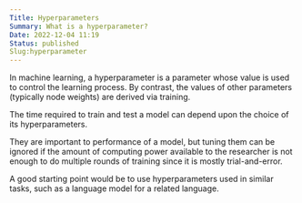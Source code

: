 ```yaml
---
Title: Hyperparameters
Summary: What is a hyperparameter?
Date: 2022-12-04 11:19
Status: published
Slug:hyperparameter
---
```

In machine learning, a hyperparameter is a parameter whose value is used to control the learning process. By contrast, the values of other parameters (typically node weights) are derived via training. 

The time required to train and test a model can depend upon the choice of its hyperparameters.

They are important to performance of a model, but tuning them can be ignored if the amount of computing power available to the researcher is not enough to do multiple rounds of training since it is mostly trial-and-error.

A good starting point would be to use hyperparameters used in similar tasks, such as a language model for a related language.
